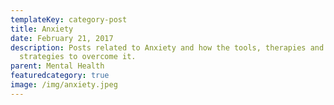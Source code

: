 ```yaml
---
templateKey: category-post
title: Anxiety
date: February 21, 2017
description: Posts related to Anxiety and how the tools, therapies and
  strategies to overcome it.
parent: Mental Health
featuredcategory: true
image: /img/anxiety.jpeg
---
```

